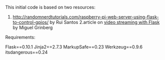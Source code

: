 This initial code is based on two resources:

1. http://randomnerdtutorials.com/raspberry-pi-web-server-using-flask-to-control-gpios/  by Rui Santos
2.article on [video streaming with Flask](http://blog.miguelgrinberg.com/post/video-streaming-with-flask) by Miguel Grinberg

Requirements:

Flask==0.10.1
Jinja2==2.7.3
MarkupSafe==0.23
Werkzeug==0.9.6
itsdangerous==0.24
